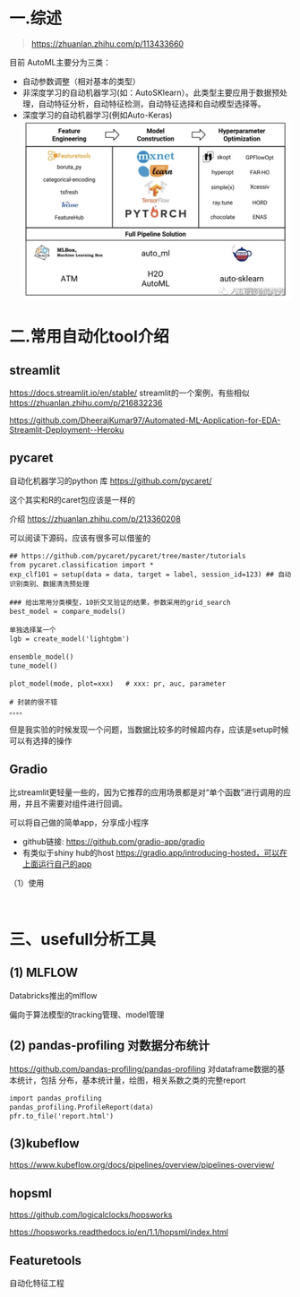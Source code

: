 


# 一.综述

> https://zhuanlan.zhihu.com/p/113433660

目前 AutoML主要分为三类：
- 自动参数调整（相对基本的类型）
- 非深度学习的自动机器学习(如：AutoSKlearn）。此类型主要应用于数据预处理，自动特征分析，自动特征检测，自动特征选择和自动模型选择等。
- 深度学习的自动机器学习(例如Auto-Keras)
![xx](../media/16063722937156.jpg)

# 二.常用自动化tool介绍



## streamlit
https://docs.streamlit.io/en/stable/
streamlit的一个案例，有些相似
https://zhuanlan.zhihu.com/p/216832236

https://github.com/DheerajKumar97/Automated-ML-Application-for-EDA-Streamlit-Deployment--Heroku


## pycaret
自动化机器学习的python 库
https://github.com/pycaret/

这个其实和R的caret包应该是一样的

介绍 https://zhuanlan.zhihu.com/p/213360208

可以阅读下源码，应该有很多可以借鉴的
```
## https://github.com/pycaret/pycaret/tree/master/tutorials
from pycaret.classification import *
exp_clf101 = setup(data = data, target = label, session_id=123) ## 自动识别类别、数据清洗预处理

### 给出常用分类模型，10折交叉验证的结果，参数采用的grid_search
best_model = compare_models()

单独选择某一个
lgb = create_model('lightgbm')

ensemble_model()
tune_model()

plot_model(mode, plot=xxx)   # xxx: pr, auc, parameter

# 封装的很不错
。。。。 
```

但是我实验的时候发现一个问题，当数据比较多的时候超内存，应该是setup时候可以有选择的操作


## Gradio
比streamlit更轻量一些的，因为它推荐的应用场景都是对“单个函数”进行调用的应用，并且不需要对组件进行回调。

可以将自己做的简单app，分享成小程序

- github链接: https://github.com/gradio-app/gradio
- 有类似于shiny hub的host https://gradio.app/introducing-hosted，可以在上面运行自己的app

（1）使用

```


```






# 三、usefull分析工具

## (1) MLFLOW
Databricks推出的mlflow

偏向于算法模型的tracking管理、model管理





## (2) pandas-profiling 对数据分布统计

https://github.com/pandas-profiling/pandas-profiling 
对dataframe数据的基本统计，包括 分布，基本统计量，绘图，相关系数之类的完整report

```
import pandas_profiling
pandas_profiling.ProfileReport(data)
pfr.to_file('report.html')
```

## (3)kubeflow
https://www.kubeflow.org/docs/pipelines/overview/pipelines-overview/

## hopsml


https://github.com/logicalclocks/hopsworks

https://hopsworks.readthedocs.io/en/1.1/hopsml/index.html



## Featuretools
自动化特征工程
